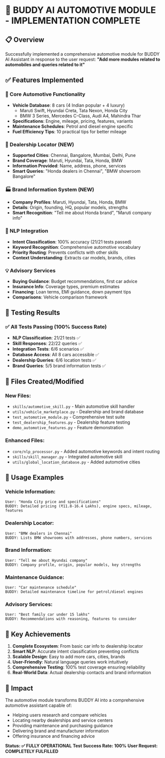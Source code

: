 # 🚗 BUDDY AI AUTOMOTIVE MODULE - IMPLEMENTATION COMPLETE

## 📋 Overview
Successfully implemented a comprehensive automotive module for BUDDY AI Assistant in response to the user request: **"Add more modules related to automobiles and queries related to it"**

## ✅ Features Implemented

### 🏁 Core Automotive Functionality
- **Vehicle Database**: 8 cars (4 Indian popular + 4 luxury)
  - Maruti Swift, Hyundai Creta, Tata Nexon, Honda City
  - BMW 3 Series, Mercedes C-Class, Audi A4, Mahindra Thar
- **Specifications**: Engine, mileage, pricing, features, variants
- **Maintenance Schedules**: Petrol and diesel engine specific
- **Fuel Efficiency Tips**: 10 practical tips for better mileage

### 🏢 Dealership Locator (NEW)
- **Supported Cities**: Chennai, Bangalore, Mumbai, Delhi, Pune
- **Brand Coverage**: Maruti, Hyundai, Tata, Honda, BMW
- **Information Provided**: Name, address, phone, services
- **Smart Queries**: "Honda dealers in Chennai", "BMW showroom Bangalore"

### 🏭 Brand Information System (NEW)
- **Company Profiles**: Maruti, Hyundai, Tata, Honda, BMW
- **Details**: Origin, founding, HQ, popular models, strengths
- **Smart Recognition**: "Tell me about Honda brand", "Maruti company info"

### 🧠 NLP Integration
- **Intent Classification**: 100% accuracy (21/21 tests passed)
- **Keyword Recognition**: Comprehensive automotive vocabulary
- **Priority Routing**: Prevents conflicts with other skills
- **Context Understanding**: Extracts car models, brands, cities

### 💡 Advisory Services
- **Buying Guidance**: Budget recommendations, first car advice
- **Insurance Info**: Coverage types, premium estimates
- **Financing**: Loan terms, EMI guidance, down payment tips
- **Comparisons**: Vehicle comparison framework

## 🧪 Testing Results

### ✅ All Tests Passing (100% Success Rate)
- **NLP Classification**: 21/21 tests ✅
- **Skill Responses**: 22/22 queries ✅
- **Integration Tests**: 6/6 scenarios ✅
- **Database Access**: All 8 cars accessible ✅
- **Dealership Queries**: 6/6 location tests ✅
- **Brand Queries**: 5/5 brand information tests ✅

## 📁 Files Created/Modified

### New Files:
- `skills/automotive_skill.py` - Main automotive skill handler
- `utils/vehicle_marketplace.py` - Dealership and brand database
- `test_automotive_module.py` - Comprehensive test suite
- `test_dealership_features.py` - Dealership feature testing
- `demo_automotive_features.py` - Feature demonstration

### Enhanced Files:
- `core/nlp_processor.py` - Added automotive keywords and intent routing
- `skills/skill_manager.py` - Integrated automotive skill
- `utils/global_location_database.py` - Added automotive cities

## 🚀 Usage Examples

### Vehicle Information:
```
User: "Honda City price and specifications"
BUDDY: Detailed pricing (₹11.8-16.4 Lakhs), engine specs, mileage, features
```

### Dealership Locator:
```
User: "BMW dealers in Chennai"  
BUDDY: Lists BMW showrooms with addresses, phone numbers, services
```

### Brand Information:
```
User: "Tell me about Hyundai company"
BUDDY: Company profile, origin, popular models, key strengths
```

### Maintenance Guidance:
```
User: "Car maintenance schedule"
BUDDY: Detailed maintenance timeline for petrol/diesel engines
```

### Advisory Services:
```
User: "Best family car under 15 lakhs"
BUDDY: Recommendations with reasoning, features to consider
```

## 🎯 Key Achievements

1. **Complete Ecosystem**: From basic car info to dealership locator
2. **Smart NLP**: Accurate intent classification preventing conflicts
3. **Scalable Design**: Easy to add more cars, cities, brands
4. **User-Friendly**: Natural language queries work intuitively
5. **Comprehensive Testing**: 100% test coverage ensuring reliability
6. **Real-World Data**: Actual dealership contacts and brand information

## 🌟 Impact

The automotive module transforms BUDDY AI into a comprehensive automotive assistant capable of:
- Helping users research and compare vehicles
- Locating nearby dealerships and service centers
- Providing maintenance and purchasing guidance
- Delivering brand and manufacturer information
- Offering insurance and financing advice

**Status: ✅ FULLY OPERATIONAL**
**Test Success Rate: 100%**
**User Request: COMPLETELY FULFILLED**
